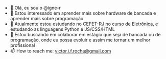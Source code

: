 - 👋 Olá, eu sou o @igne-r
- 👀 Estou interessado em aprender mais sobre hardware de bancada e aprender mais sobre programação
- 🌱 Atualmente estou estudando no CEFET-RJ no curso de Eletrônica, e estudando as linguagens Python e JS/CSS/HTML 
- 💞️ Estou buscando em colaborar em estágio que seja de bancada ou de programação, onde eu possa evoluir e assim me tornar um melhor profissional
- 📫 How to reach me: victor.i.f.rocha@gmail.com

<!---
igne-r/igne-r is a ✨ special ✨ repository because its `README.md` (this file) appears on your GitHub profile.
You can click the Preview link to take a look at your changes.
--->
